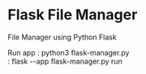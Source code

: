 # Flask File Manager
File Manager using Python Flask

Run app : python3 flask-manager.py\
        : flask --app flask-manager.py run 